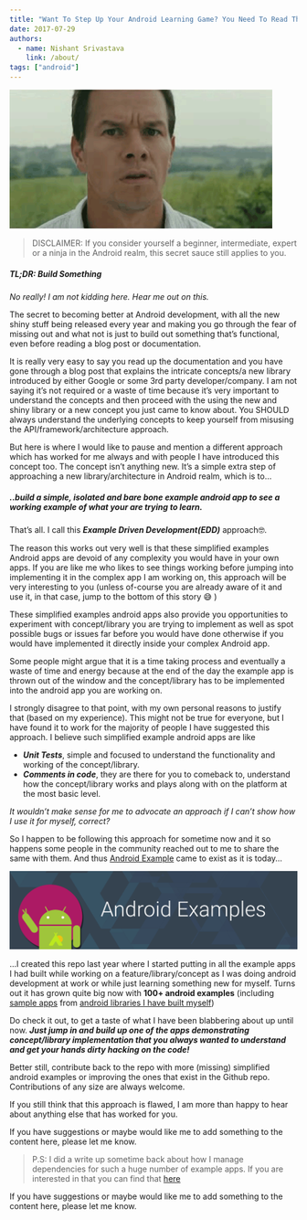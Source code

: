 ```yaml
---
title: "Want To Step Up Your Android Learning Game? You Need To Read This First"
date: 2017-07-29
authors:
  - name: Nishant Srivastava
    link: /about/
tags: ["android"]
---
```


![Banner](header.gif)

<!--more-->

> DISCLAIMER: If you consider yourself a beginner, intermediate, expert or a ninja in the Android realm, this secret sauce still applies to you.

##### TL;DR: Build Something

_No really! I am not kidding here. Hear me out on this._

The secret to becoming better at Android development, with all the new shiny stuff being released every year and making you go through the fear of missing out and what not is just to build out something that’s functional, even before reading a blog post or documentation.

It is really very easy to say you read up the documentation and you have gone through a blog post that explains the intricate concepts/a new library introduced by either Google or some 3rd party developer/company. I am not saying it’s not required or a waste of time because it’s very important to understand the concepts and then proceed with the using the new and shiny library or a new concept you just came to know about. You SHOULD always understand the underlying concepts to keep yourself from misusing the API/framework/architecture approach.

But here is where I would like to pause and mention a different approach which has worked for me always and with people I have introduced this concept too. The concept isn’t anything new. It’s a simple extra step of approaching a new library/architecture in Android realm, which is to…

##### ..build a simple, isolated and bare bone example android app to see a working example of what your are trying to learn.

That’s all. I call this **_Example Driven Development(EDD)_** approach🤓.

The reason this works out very well is that these simplified examples Android apps are devoid of any complexity you would have in your own apps. If you are like me who likes to see things working before jumping into implementing it in the complex app I am working on, this approach will be very interesting to you (unless of-course you are already aware of it and use it, in that case, jump to the bottom of this story 😅 )

These simplified examples android apps also provide you opportunities to experiment with concept/library you are trying to implement as well as spot possible bugs or issues far before you would have done otherwise if you would have implemented it directly inside your complex Android app.

Some people might argue that it is a time taking process and eventually a waste of time and energy because at the end of the day the example app is thrown out of the window and the concept/library has to be implemented into the android app you are working on.

I strongly disagree to that point, with my own personal reasons to justify that (based on my experience). This might not be true for everyone, but I have found it to work for the majority of people I have suggested this approach. I believe such simplified example android apps are like

- **_Unit Tests_**, simple and focused to understand the functionality and working of the concept/library.
- **_Comments in code_**, they are there for you to comeback to, understand how the concept/library works and plays along with on the platform at the most basic level.

_It wouldn’t make sense for me to advocate an approach if I can’t show how I use it for myself, correct?_

So I happen to be following this approach for sometime now and it so happens some people in the community reached out to me to share the same with them. And thus [Android Example](https://github.com/nisrulz/android-examples) came to exist as it is today…

[![android_examples](android_examples.png)](https://github.com/nisrulz/android-examples)

…I created this repo last year where I started putting in all the example apps I had built while working on a feature/library/concept as I was doing android development at work or while just learning something new for myself. Turns out it has grown quite big now with **100+ android examples** (including [sample apps](https://github.com/nisrulz/android-examples#example-apps-from-my-android-libraries) from [android libraries I have built myself](https://github.com/nisrulz/nisrulz.github.io#open-source-contributions))

Do check it out, to get a taste of what I have been blabbering about up until now. **_Just jump in and build up one of the apps demonstrating concept/library implementation that you always wanted to understand and get your hands dirty hacking on the code!_**

Better still, contribute back to the repo with more (missing) simplified android examples or improving the ones that exist in the Github repo. Contributions of any size are always welcome.

If you still think that this approach is flawed, I am more than happy to hear about anything else that has worked for you.

If you have suggestions or maybe would like me to add something to the content here, please let me know.

> P.S: I did a write up sometime back about how I manage dependencies for such a huge number of example apps. If you are interested in that you can find that [here](http://crushingcode.nisrulz.com/update-dependencies-code-repeat/)

If you have suggestions or maybe would like me to add something to the content here, please let me know.
